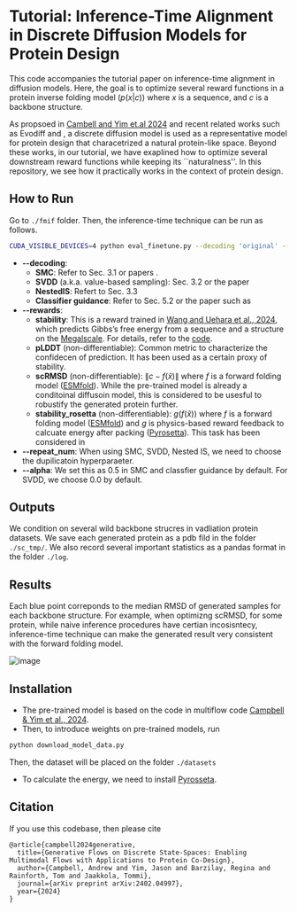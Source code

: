 # Tutorial: Inference-Time Alignment in Discrete Diffusion Models for Protein Design 

This code accompanies the tutorial paper on inference-time alignment in diffusion models. Here, the goal is to optimize several reward functions in a protein inverse folding model ($p(x|c)$) where $x$ is a sequence, and $c$ is a backbone structure. 

As propsoed in [Cambell and Yim et.al 2024]() and recent related works such as Evodiff and , a discrete diffusion model is used as a representative model for protein design that characetrized a natural protein-like space. Beyond these works, in our tutorial, we have exaplined how to optimize several downstream reward functions while keeping its ``naturalness''. In this repository, we see how it practically works in the context of protein design. 


## How to Run 
Go to `./fmif` folder. Then, the inference-time technique can be run as follows.  

```bash 
CUDA_VISIBLE_DEVICES=4 python eval_finetune.py --decoding 'original' --reward_name 'scRMSD'  --repeatnum 20
```

* **--decoding**: 
  * **SMC**: Refer to Sec. 3.1 or papers . 
  * **SVDD** (a.k.a. value-based sampling): Sec. 3.2 or the paper 
  * **NestedIS**: Refert to Sec. 3.3
  * **Classifier guidance**: Refer to Sec. 5.2  or the paper such as  
* **--rewards**:  
  * **stability**: This is a reward trained in [Wang and Uehara et al., 2024](https://arxiv.org/abs/2410.13643), which predicts Gibbs’s free energy from a sequence and a structure on the [Megalscale](https://www.nature.com/articles/s41586-023-06328-6). For details, refer to the [code](https://github.com/ChenyuWang-Monica/DRAKES).  
  * **pLDDT** (non-differentiable): Common metric to characterize the confidecen of prediction. It has been used as a certain proxy of stability. 
  * **scRMSD** (non-differentiable): $\|c- f(\hat x) \|$ where $f$ is a forward folding model ([ESMfold](https://github.com/facebookresearch/esm)). While the pre-trained model is already a conditoinal diffusoin model, this is considered to be usesful to robustify the generated protein further. 
  * **stability_rosetta** (non-differentiable): $g(f(\hat x))$ where $f$ is a forward folding model ([ESMfold](https://github.com/facebookresearch/esm)) and $g$ is physics-based reward feedback to calcuate energy after packing ([Pyrosetta](https://www.pyrosetta.org/)). This task has been considered in 
*  **--repeat_num**: When using SMC, SVDD, Nested IS, we need to choose the dupilicatoin hyperparaeter. 
* **--alpha**: We set this as $0.5$ in SMC and classfier guidance by default. For SVDD, we choose $0.0$ by default. 


## Outputs  

We condition on several wild backbone strucres in vadliation protein datasets. We save each generated protein as a pdb fild in the folder `./sc_tmp/`. We also record several important statistics as a pandas format in the folder `./log`. 

## Results 

Each blue point correponds to the median RMSD of generated samples for each backbone structure. For example, when optimizng scRMSD, for some protein, while naive inference procedures have certian incosisntecy, inference-time technique can make the generated result very consistent with the forward folding model.  

![image](media.jpeg)

## Installation 

* The pre-trained model is based on the code in multiflow code [Campbell & Yim et al., 2024](https://github.com/jasonkyuyim/multiflow). 
* Then, to introduce weights on pre-trained models, run 
```bash 
python download_model_data.py
```
Then, the dataset will be placed on the folder `./datasets`
* To calculate the energy, we need to install [Pyrosseta](https://www.pyrosetta.org/). 

## Citation 

If you use this codebase, then please cite
```
@article{campbell2024generative,
  title={Generative Flows on Discrete State-Spaces: Enabling Multimodal Flows with Applications to Protein Co-Design},
  author={Campbell, Andrew and Yim, Jason and Barzilay, Regina and Rainforth, Tom and Jaakkola, Tommi},
  journal={arXiv preprint arXiv:2402.04997},
  year={2024}
}
```

